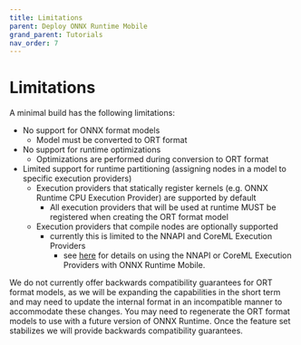 ```yaml
---
title: Limitations
parent: Deploy ONNX Runtime Mobile
grand_parent: Tutorials
nav_order: 7
---
```


# Limitations

A minimal build has the following limitations:
  - No support for ONNX format models
    - Model must be converted to ORT format
  - No support for runtime optimizations
    - Optimizations are performed during conversion to ORT format
  - Limited support for runtime partitioning (assigning nodes in a model to specific execution providers)
    - Execution providers that statically register kernels (e.g. ONNX Runtime CPU Execution Provider) are supported by default
      - All execution providers that will be used at runtime MUST be registered when creating the ORT format model
    - Execution providers that compile nodes are optionally supported
      - currently this is limited to the NNAPI and CoreML Execution Providers
        - see [here](./using-nnapi-coreml-with-ort-mobile.md) for details on using the NNAPI or CoreML Execution Providers with ONNX Runtime Mobile.

We do not currently offer backwards compatibility guarantees for ORT format models, as we will be expanding the capabilities in the short term and may need to update the internal format in an incompatible manner to accommodate these changes. You may need to regenerate the ORT format models to use with a future version of ONNX Runtime. Once the feature set stabilizes we will provide backwards compatibility guarantees.
